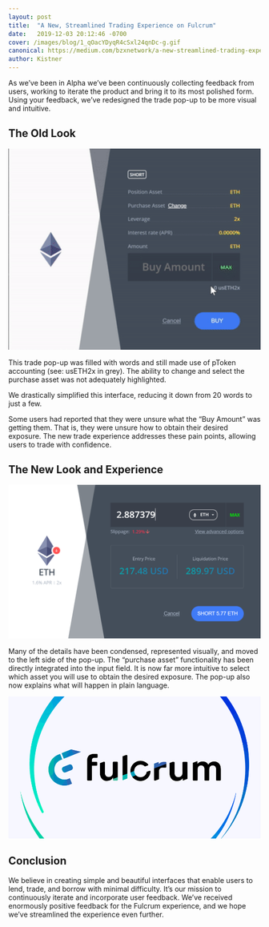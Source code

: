 ```yaml
---
layout: post
title:  "A New, Streamlined Trading Experience on Fulcrum"
date:   2019-12-03 20:12:46 -0700
cover: /images/blog/1_qOacYDyqR4cSxl24qnDc-g.gif
canonical: https://medium.com/bzxnetwork/a-new-streamlined-trading-experience-on-fulcrum-5b8a728d6306
author: Kistner
---
```

As we’ve been in Alpha we’ve been continuously collecting feedback from users, working to iterate the product and bring it to its most polished form. Using your feedback, we’ve redesigned the trade pop-up to be more visual and intuitive.

## The Old Look

![](/images/blog/1_0Cn0jjmxoDmVpaBDHVZHTA.png)

This trade pop-up was filled with words and still made use of pToken accounting (see: usETH2x in grey). The ability to change and select the purchase asset was not adequately highlighted.

We drastically simplified this interface, reducing it down from 20 words to just a few.

Some users had reported that they were unsure what the “Buy Amount” was getting them. That is, they were unsure how to obtain their desired exposure. The new trade experience addresses these pain points, allowing users to trade with confidence.

## The New Look and Experience

![](/images/blog/1_-MPtUBYiqrAhTEAJM7k4_w.png)

Many of the details have been condensed, represented visually, and moved to the left side of the pop-up. The “purchase asset” functionality has been directly integrated into the input field. It is now far more intuitive to select which asset you will use to obtain the desired exposure. The pop-up also now explains what will happen in plain language.

![](/images/blog/1_qOacYDyqR4cSxl24qnDc-g.gif)

## Conclusion

We believe in creating simple and beautiful interfaces that enable users to lend, trade, and borrow with minimal difficulty. It’s our mission to continuously iterate and incorporate user feedback. We’ve received enormously positive feedback for the Fulcrum experience, and we hope we’ve streamlined the experience even further.
